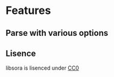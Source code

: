 # Features

## Parse with various options

## Lisence
libsora is lisenced under [CC0](https://creativecommons.org/publicdomain/zero/1.0/deed.en)
